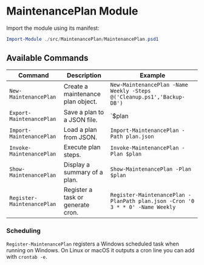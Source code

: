 # MaintenancePlan Module

Import the module using its manifest:

```powershell
Import-Module ./src/MaintenancePlan/MaintenancePlan.psd1
```

## Available Commands

| Command | Description | Example |
|---------|-------------|---------|
| `New-MaintenancePlan` | Create a maintenance plan object. | `New-MaintenancePlan -Name Weekly -Steps @('Cleanup.ps1','Backup-DB')` |
| `Export-MaintenancePlan` | Save a plan to a JSON file. | `$plan | Export-MaintenancePlan -Path plan.json` |
| `Import-MaintenancePlan` | Load a plan from JSON. | `Import-MaintenancePlan -Path plan.json` |
| `Invoke-MaintenancePlan` | Execute plan steps. | `Invoke-MaintenancePlan -Plan $plan` |
| `Show-MaintenancePlan` | Display a summary of a plan. | `Show-MaintenancePlan -Plan $plan` |
| `Register-MaintenancePlan` | Register a task or generate cron. | `Register-MaintenancePlan -PlanPath plan.json -Cron '0 3 * * 0' -Name Weekly` |

### Scheduling
`Register-MaintenancePlan` registers a Windows scheduled task when running on Windows.
On Linux or macOS it outputs a cron line you can add with `crontab -e`.
